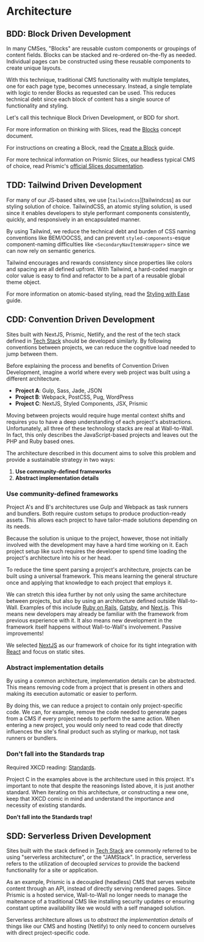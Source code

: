 # Architecture

## BDD: Block Driven Development

In many CMSes, "Blocks" are reusable custom components or groupings of content
fields. Blocks can be stacked and re-ordered on-the-fly as needed. Individual
pages can be constructed using these reusable components to create unique
layouts.

With this technique, traditional CMS functionality with multiple templates, one
for each page type, becomes unnecessary. Instead, a single template with logic
to render Blocks as requested can be used. This reduces technical debt since
each block of content has a single source of functionality and styling.

Let's call this technique Block Driven Development, or BDD for short.

For more information on thinking with Slices, read the
[Blocks](concept-blocks.md) concept document.

For instructions on creating a Block, read the
[Create a Block](guide-create-a-block.md) guide.

For more technical information on Prismic Slices, our headless typical CMS of
choice, read Prismic's [official Slices documentation][slices-docs].

## TDD: Tailwind Driven Development

For many of our JS-based sites, we use [`tailwindcss`][tailwindcss] as our
styling solution of choice. TailwindCSS, an atomic styling solution, is used
since it enables developers to style performant components consistently,
quickly, and responsively in an encapsulated manner.

By using Tailwind, we reduce the technical debt and burden of CSS naming
conventions like BEM/OOCSS, and can prevent `styled-components`-esque
component-naming difficulties like `<SecondaryNavItemsWrapper>` since we can now
rely on semantic generics.

Tailwind encourages and rewards consistency since properties like colors and
spacing are all defined upfront. With Tailwind, a hard-coded margin or color
value is easy to find and refactor to be a part of a reusable global theme
object.

For more information on atomic-based styling, read the
[Styling with Ease](guide-styling-with-ease.md) guide.

## CDD: Convention Driven Development

Sites built with NextJS, Prismic, Netlify, and the rest of the tech stack
defined in [Tech Stack][tech-stack] should be developed similarly. By following
conventions between projects, we can reduce the cognitive load needed to jump
between them.

Before explaining the process and benefits of Convention Driven Development,
imagine a world where every web project was built using a different
architecture.

- **Project A**: Gulp, Sass, Jade, JSON
- **Project B**: Webpack, PostCSS, Pug, WordPress
- **Project C**: NextJS, Styled Components, JSX, Prismic

Moving between projects would require huge mental context shifts and requires
you to have a deep understanding of each project's abstractions. Unfortunately,
all three of these technology stacks are real at Wall-to-Wall. In fact, this
only describes the JavaScript-based projects and leaves out the PHP and Ruby
based ones.

The architecture described in this document aims to solve this problem and
provide a sustainable strategy in two ways:

1. **Use community-defined frameworks**
2. **Abstract implementation details**

### Use community-defined frameworks

Project A's and B's architectures use Gulp and Webpack as task runners and
bundlers. Both require custom setups to produce production-ready assets. This
allows each project to have tailor-made solutions depending on its needs.

Because the solution is unique to the project, however, those not initially
involved with the development may have a hard time working on it. Each project
setup like such requires the developer to spend time loading the project's
architecture into his or her head.

To reduce the time spent parsing a project's architecture, projects can be built
using a universal framework. This means learning the general structure once and
applying that knowledge to each project that employs it.

We can stretch this idea further by not only using the same architecture between
projects, but also by using an architecture defined outside Wall-to-Wall.
Examples of this include [Ruby on Rails][ruby-on-rails], [Gatsby][gatsby], and
[Next.js][next-js]. This means new developers may already be familiar with the
framework from previous experience with it. It also means new development in the
framework itself happens without Wall-to-Wall's involvement. Passive
improvements!

We selected [NextJS][next-js] as our framework of choice for its tight
integration with [React][react] and focus on static sites.

### Abstract implementation details

By using a common architecture, implementation details can be abstracted. This
means removing code from a project that is present in others and making its
execution automatic or easier to perform.

By doing this, we can reduce a project to contain only project-specific code. We
can, for example, remove the code needed to generate pages from a CMS if every
project needs to perform the same action. When entering a new project, you would
only need to read code that directly influences the site's final product such as
styling or markup, not task runners or bundlers.

### Don't fall into the Standards trap

Required XKCD reading: [Standards][xkcd-standards].

Project C in the examples above is the architecture used in this project. It's
important to note that despite the reasonings listed above, it is just another
standard. When iterating on this architecture, or constructing a new one, keep
that XKCD comic in mind and understand the importance and necessity of existing
standards.

**Don't fall into the Standards trap!**

## SDD: Serverless Driven Development

Sites built with the stack defined in [Tech Stack][tech-stack] are commonly
referred to be using "serverless architecture", or the "JAMStack". In practice,
serverless refers to the utilization of decoupled _services_ to provide the
backend functionality for a site or application.

As an example, Prismic is a decoupled (headless) CMS that serves website content
through an API, instead of directly serving rendered pages. Since Prismic is a
hosted service, Wall-to-Wall no longer needs to manage the maitenance of a
traditional CMS like installing security updates or ensuring constant uptime
availability like we would with a self managed solution.

Serverless architecture allows us to _abstract the implementation details_ of
things like our CMS and hosting (Netlify) to only need to concern ourselves with
direct project-specific code.

[tech-stack]: concept-tech-stack.md
[gatsby]: https://www.gatsbyjs.org/
[guide-styling-with-ease]: ./guide-styling-with-ease.md
[next-js]: https://nextjs.org/
[ruby-on-rails]: https://rubyonrails.org/
[react]: https://reactjs.org
[slices-docs]:
  https://user-guides.prismic.io/content-modeling-and-custom-types/field-reference/slices
[xkcd-standards]: https://xkcd.com/927/

